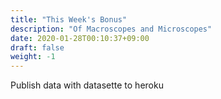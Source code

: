 ```yaml
---
title: "This Week's Bonus"
description: "Of Macroscopes and Microscopes"
date: 2020-01-28T00:10:37+09:00
draft: false
weight: -1
---
```


Publish data with datasette to heroku
